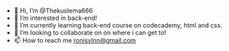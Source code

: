 - 👋 Hi, I’m @Thekuolema666
- 👀 I’m interested in back-end!
- 🌱 I’m currently learning back-end course on codecademy, html and css.
- 💞️ I’m looking to collaborate on on where i can get to!
- 📫 How to reach me ronisvlnn@gmail.com

<!---
Thekuolema666/Thekuolema666 is a ✨ special ✨ repository because its `README.md` (this file) appears on your GitHub profile.
You can click the Preview link to take a look at your changes.
--->
